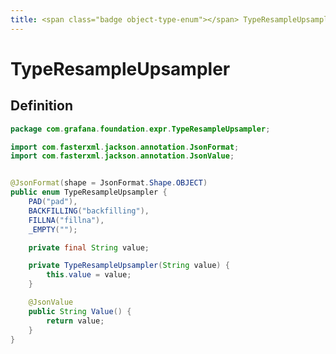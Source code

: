 ```yaml
---
title: <span class="badge object-type-enum"></span> TypeResampleUpsampler
---
```

# <span class="badge object-type-enum"></span> TypeResampleUpsampler

## Definition

```java
package com.grafana.foundation.expr.TypeResampleUpsampler;

import com.fasterxml.jackson.annotation.JsonFormat;
import com.fasterxml.jackson.annotation.JsonValue;


@JsonFormat(shape = JsonFormat.Shape.OBJECT)
public enum TypeResampleUpsampler {
    PAD("pad"),
    BACKFILLING("backfilling"),
    FILLNA("fillna"),
    _EMPTY("");

    private final String value;

    private TypeResampleUpsampler(String value) {
        this.value = value;
    }

    @JsonValue
    public String Value() {
        return value;
    }
}

```
